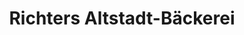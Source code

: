 ---
title: "Richters Altstadt-Bäckerei"
url: /salzgitter/richters-altstadt-baeckerei-schaeferwiese/
shop: Bäckerei
---